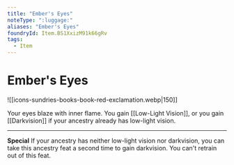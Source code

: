 ```yaml
---
title: "Ember's Eyes"
noteType: ":luggage:"
aliases: "Ember's Eyes"
foundryId: Item.BS1XxizM91k66gRv
tags:
  - Item
---
```


# Ember's Eyes
![[icons-sundries-books-book-red-exclamation.webp|150]]

Your eyes blaze with inner flame. You gain [[Low-Light Vision]], or you gain [[Darkvision]] if your ancestry already has low-light vision.

* * *

**Special** If your ancestry has neither low-light vision nor darkvision, you can take this ancestry feat a second time to gain darkvision. You can't retrain out of this feat.

